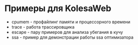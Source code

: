 # Примеры для KolesaWeb

- cpumem - профайлинг памяти и процессорного времени
- trace - работа трассировщика
- escape - пару примеров для анализа убегания в кучу
- ssa - пример для демонстрации работы ssa оптимизатора